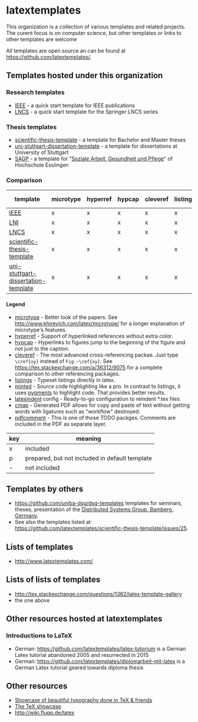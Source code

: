 # latextemplates

This organization is a collection of various templates and related projects.
The curent focus is on computer science, but other templates or links to other templates are welcome

All templates are open source an can be found at <https://github.com/latextemplates/>.

## Templates hosted under this organization

### Research templates
 * [IEEE] - a quick start template for IEEE publications
 * [LNCS] - a quick start template for the Springer LNCS series

### Thesis templates
 * [scientific-thesis-template] - a template for Bachelor and Master theses
 * [uni-stuttgart-dissertation-template] - a template for dissertations at University of Stuttgart
 * [SAGP] - a template for "[Soziale Arbeit, Gesundheit und Pflege](http://www.hs-esslingen.de/de/hochschule/fakultaeten/soziale-arbeit-gesundheit-und-pflege.html)" of Hochschule Esslingen

### Comparison

| template                              | microtype | hyperref | hypcap   | cleveref | listings | minted | latexindent config | cmap | pdfcomment |
| ------------------------------------- | --------- | -------- | -------- | -------- | -------- | ------ | ------------------ | ---- | ---------- |
| [IEEE]                                | x         | x        | x        | x        | x        | p      | -                  | x    | x          |
| [LNI]                                 | x         | x        | x        | x        | x        | -      | -                  | x    | x          |
| [LNCS]                                | x         | x        | x        | x        | x        | p      | x                  | x    | x          |
| [scientific-thesis-template]          | x         | x        | x        | x        | x        | p      | x                  | x    | x          |
| [uni-stuttgart-dissertation-template] | x         | x        | x        | x        | x        | p      | -                  | -    | x          |

#### Legend

- [microtype] - Better look of the papers. See <http://www.khirevich.com/latex/microtype/> for a longer explanation of microtype's features.
- [hyperref] - Support of hyperlinked references without extra color.
- [hypcap] - Hyperlinks to figures jump to the beginning of the figure and not just to the caption.
- [cleveref] - The most advanced cross-referencing packae. Just type `\cref{xy}` instead of `Fig.~\ref{xy}`. See <https://tex.stackexchange.com/a/36312/9075> for a complete comparison to other referencing packages.
- [listings] - Typeset listings directly in latex.
- [minted] - Source code highlighting like a pro.
  In contrast to listings, it uses [pygments](http://pygments.org/) to highlight code.
  That provides better results.
- [latexindent] config - Ready-to-go configuration to reindent *.tex files
- [cmap] - Generated PDF allows for copy and paste of text without getting words with ligatures such as "workflow" destroyed.
- [pdfcomment] - This is one of those TODO packges. Comments are included in the PDF as separate layer.

| key | meaning |
| --- | ------- |
| x   | included |
| p   | prepared, but not included in default template |
| -   | not included |


## Templates by others
 * <https://github.com/uniba-dsg/dsg-templates> templates for seminars, theses, presentation of the [Distributed Systems Group, Bamberg, Germany](https://www.uni-bamberg.de/pi).
 * See also the templates listed at <https://github.com/latextemplates/scientific-thesis-template/issues/25>.

## Lists of templates
 * <http://www.latextemplates.com/>


## Lists of lists of templates
 * <http://tex.stackexchange.com/questions/1362/latex-template-gallery>
 * the one above

## Other resources hosted at latextemplates

### Introductions to LaTeX
 * German: <https://github.com/latextemplates/latex-tutorium> is a German Latex tutorial abandoned 2005 and resurrected in 2015
 * German: <https://github.com/latextemplates/diplomarbeit-mit-latex> is a German Latex tutorial geared towards diploma thesis

## Other resources
 * [Showcase of beautiful typography done in TeX & friends](http://tex.stackexchange.com/questions/1319/showcase-of-beautiful-typography-done-in-tex-friends)
 * [The TeX showcase](http://www.tug.org/texshowcase/)
 * <http://wiki.flupp.de/latex>

  [IEEE]: https://latextemplates.github.io/IEEE/
  [LNI]: https://github.com/gi-ev/LNI/
  [LNCS]: https://latextemplates.github.io/LNCS/
  [scientific-thesis-template]: https://latextemplates.github.io/scientific-thesis-template/
  [uni-stuttgart-dissertation-template]: https://github.com/latextemplates/uni-stuttgart-dissertation-template
  [SAGP]: https://github.com/latextemplates/SAGP

  [booktabs]: https://www.ctan.org/pkg/booktabs
  [cleveref]: https://ctan.org/pkg/cleveref
  [cmap]: https://www.ctan.org/pkg/cmap
  [csquotes]: https://www.ctan.org/pkg/csquotes
  [hypcap]: https://www.ctan.org/pkg/hypcap
  [hyperref]: https://ctan.org/pkg/hyperref
  [latexindent]: https://ctan.org/pkg/latexindent
  [listings]: https://ctan.org/pkg/listings
  [microtype]: https://ctan.org/pkg/microtype
  [minted]: https://ctan.org/pkg/minted
  [newtx]: https://ctan.org/pkg/newtx
  [paralist]: https://www.ctan.org/pkg/paralist
  [pdfcomment]: https://www.ctan.org/pkg/pdfcomment
  [upquote]: https://www.ctan.org/pkg/upquote
